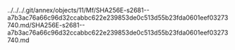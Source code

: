 ../../../.git/annex/objects/11/Mf/SHA256E-s2681--a7b3ac76a66c96d32ccabbc622e239853de0c513d55b23fda0601eef03273740.md/SHA256E-s2681--a7b3ac76a66c96d32ccabbc622e239853de0c513d55b23fda0601eef03273740.md